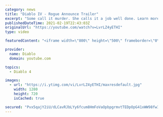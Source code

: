```yaml
---
category: news
title: "Diablo IV - Rogue Announce Trailer"
excerpt: "Some call it murder. She calls it a job well done. Learn more at Diablo4.com The Rogue is the newest addition to the Diablo IV campfire, combining range and ..."
publishedDateTime: 2021-02-19T22:43:03Z
originalUrl: "https://youtube.com/watch?v=LvrLZ4yETHI"
type: video

featuredContent: "<iframe width=\"800\" height=\"500\" frameborder=\"0\" src=\"https://www.youtube.com/embed/LvrLZ4yETHI\" allow=\"accelerometer; autoplay; encrypted-media; gyroscope; picture-in-picture\" allowfullscreen></iframe>"

provider:
  name: Diablo
  domain: youtube.com

topics:
  - Diablo 4

images:
  - url: "https://i.ytimg.com/vi/LvrLZ4yETHI/maxresdefault.jpg"
    width: 1280
    height: 720
    isCached: true

secured: "Pvx5qajY2iU/dLCavRJbLYy6fcum8HmFoVaOpbpgrmvtTEDpOpG41xWW98fwI2zg/fQYCoU9VVnL8DPwKegPdPcmJBsj4MaaKaq7cyYvh+Rrb34Gx1sw9F+dbGMqYyQ54Rj/kGRqOE2GYDoZUgvrqlQ1bkHaqbY+Bma0UUZt6t9pjjU2tkyOgV8PN/0+DA6vGseC3vPDa58pF9FtPDXOodwLbXlm0QxkbqKP0DzmcKAaU4FuxA1m+KzpBnfNeOjlfsHaHOdfm4Jk0ps6cVlB/fY1vq9kcNWEmWeqw4Cvu1AeM6VOMfYLDjGpkfngvAPLdZ8nLtQ2SF3rwuI9s5x8oOi49HBkOtgB6ZycEOukZMAMslgQvAaEGsUiXrpu1mzKxxPnycoB62TRylH+4OWKJHuIYYBNhh5D+pPhthNJ2VzVxTMdQ5z+NDWOGhENQ4EQ;DFzJ8YLqLGQ/57k+/xr4jw=="
---
```


